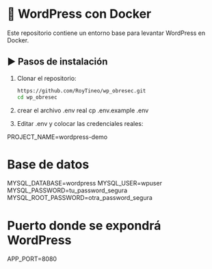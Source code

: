 # 🚀 WordPress con Docker

Este repositorio contiene un entorno base para levantar WordPress en Docker.

## ▶️ Pasos de instalación

1. Clonar el repositorio:
   ```bash
   https://github.com/RoyTineo/wp_obresec.git
   cd wp_obresec
   ```
2. crear el archivo .env real
   cp .env.example .env
   
4. Editar .env y colocar las credenciales reales:

PROJECT_NAME=wordpress-demo

# Base de datos

MYSQL_DATABASE=wordpress
MYSQL_USER=wpuser
MYSQL_PASSWORD=tu_password_segura
MYSQL_ROOT_PASSWORD=otra_password_segura

# Puerto donde se expondrá WordPress
APP_PORT=8080
